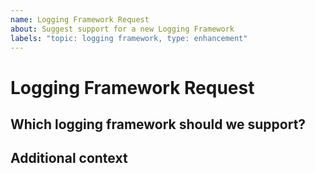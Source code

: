 ```yaml
---
name: Logging Framework Request
about: Suggest support for a new Logging Framework
labels: "topic: logging framework, type: enhancement"
---
```


# Logging Framework Request

## Which logging framework should we support?
<!-- 
The name and an url to the logging framework we should support 
-->

## Additional context
<!-- 
Some additional context 
-->
